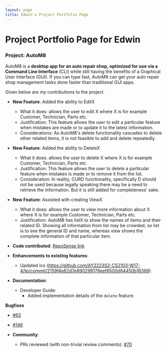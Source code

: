 ```yaml
---
layout: page
title: Edwin's Project Portfolio Page
---
```

# Project Portfolio Page for Edwin

### Project: AutoM8

AutoM8 is a **desktop app for an auto repair shop, optimized for use via a Command Line Interface** (CLI) while still having the benefits of a Graphical User Interface (GUI). If you can type fast, AutoM8 can get your auto repair shop management tasks done faster than traditional GUI apps.

Given below are my contributions to the project.

* **New Feature**: Added the ability to EditX
  * What it does: allows the user to edit X where X is for example Customer, Technician, Parts etc.
  * Justification: This feature allows the user to edit a particular feature when mistakes are made or to update it to the latest information.
  * Considerations: As AutoM8's delete functionality cascades to delete other related items, it is not feasible to add and delete repeatedly.

* **New Feature**: Added the ability to DeleteX
  * What it does: allows the user to delete X where X is for example Customer, Technician, Parts etc.
  * Justification: This feature allows the user to delete a particular feature when mistakes is made or to remove it from the list.
  * Consideration: In reality, CURD functionality, specifically D should not be used because legally speaking there may be a need to retrieve the information. But it is still added for completeness’ sake.


* **New Feature**: Assisted with creating ViewX
  * What it does: allows the user to view more information about X where X is for example Customer, Technician, Parts etc.
  * Justification: AutoM8 has listX to show the names of items and their related ID. Showing all information from list may be crowded, so list is to see the general ID and name, whereas view shows the complete information of that particular item.

* **Code contributed**: [RepoSense link](https://nus-cs2103-ay2223s2.github.io/tp-dashboard/?search=9fc70c892&sort=groupTitle&sortWithin=title&timeframe=commit&mergegroup=&groupSelect=groupByRepos&breakdown=true&checkedFileTypes=docs~functional-code~test-code~other&since=2023-02-17)


* **Enhancements to existing features**:
  * Updated ico (https://github.com/AY2223S2-CS2103-W17-4/tp/commit/2159f4e82d7e890299179eef6500d64450b18369).


* **Documentation**:
  * Developer Guide:
    * Added implementation details of the `delete` feature.


**Bugfixes**
  * [#63](https://github.com/AY2223S2-CS2103-W17-4/tp/issues/63)
  * [#146](https://github.com/AY2223S2-CS2103-W17-4/tp/pull/146)

* **Community**:
  * PRs reviewed (with non-trivial review comments): [\#70](https://github.com/AY2223S2-CS2103-W17-4/tp/pull/70)

